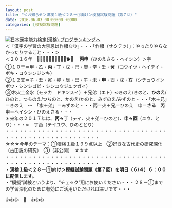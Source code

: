 ```yaml
---
layout: post
title: "＜お知らせ＞漢検１級＜２８ー①向け＞模擬試験問題（第７回）"
date: 2016-06-03 00:00:00 +0900
categories: [模擬試験問題]
---
```


[![](/syuusyuu9701/assets/images/＜お知らせ＞漢検１級＜２８ー①向け＞模擬試験問題（第７回）-br_c_3028_1.gif)](http://blog.with2.net/link.php?1659096:3028 "日本漢字能力検定(漢検) ブログランキングへ")[日本漢字能力検定(漢検) ブログランキングへ](http://blog.with2.net/link.php?1659096:3028)  
＜「漢字の学習の大禁忌は作輟なり」・・・「作輟（サクテツ）」：やったりやらなかったりすること・・・＞  
＜２０１６年　🐁🐃🐯🐇🐉🐍🐎🐑🐒🐔🐕🐖 　**丙申**（ひのえさる・ヘイシン）＞宇  
①１０干＝甲・乙・**丙**・丁・戊・己・庚・辛・壬・癸（コウイツ・ヘイテイ・ボキ・コウシンジンキ）　  
②１２支＝子・丑・寅・卯・辰・巳・午・未・**申**・酉・戌・亥（シチュウインボウ・シンシゴビ・シンユウジュツガイ）  
③木火土金水（モッカ　ドキンスイ）＋兄弟（エト）➪きのえ/きのと、**ひのえ**/ひのと、つちのえ/つちのと、かのえ/かのと、みずのえ/みずのと・・・「木＋兄」＝きのえ　～　「水＋弟」＝みずのと・・・丙＝火＋兄＝ひのえ　申＝**さる**　丙申＝ヘイシン・ひのえさる・・・  
＊来年の２０１７年は、**丙→丁**（テイ、火＋弟＝ひのと）、**申→酉**（ユウ、とり）・・・➪　丁酉（テイユウ、ひのととり）  
・・・・・・・・・・・・・・・・・・・・・・・・・・・・・・・・・・・・・・・・・・・・・・・・・・・・・・・・・  
☆☆☆今年のテーマ：①漢検１級１９９点以上　②好きな古代史の研究深化（古田説の研究）　③（非公開）　☆☆☆　　  
・・・・・・・・・・・・・・・・・・・・・・・・・・・・・・・・・・・・・・・・・・・・・・・・・・・・・・・・・  
・**漢検１級＜２８ー①向け＞模擬試験問題（第７回）を明日（６/４）６：００　に配信します。**  
・“模擬”試験というより、“チェック”用にお使いください・・・２８－①までの学習深化のために有効にご活用いただければ幸いです・・・  
  
👍👍👍　🐒　👍👍👍